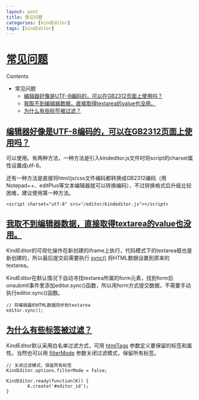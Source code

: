 ```yaml
---
layout: post
title: 常见问题
categories: [kindEditor]
tags: [kindEditor]
---
```


# [常见问题](http://kindeditor.net/docs/qna.html#id3)

Contents

-   常见问题
    -   [编辑器好像是UTF-8编码的，可以在GB2312页面上使用吗？](http://kindeditor.net/docs/qna.html#utf-8-gb2312)
    -   [我取不到编辑器数据，直接取得textarea的value也没用。](http://kindeditor.net/docs/qna.html#textareavalue)
    -   [为什么有些标签被过滤？](http://kindeditor.net/docs/qna.html#id2)

## [编辑器好像是UTF-8编码的，可以在GB2312页面上使用吗？](http://kindeditor.net/docs/qna.html#id4)

可以使用。有两种方法，一种方法是引入kindeditor.js文件时将script的charset属性设置成utf-8。

还有一种方法是直接将html/js/css文件编码都转换成GB2312编码（用Notepad++、editPlus等文本编辑器就可以转换编码），不过转换格式后升级比较困难，建议使用第一种方法。

```
<script charset="utf-8" src="/editor/kindeditor.js"></script>
```

## [我取不到编辑器数据，直接取得textarea的value也没用。](http://kindeditor.net/docs/qna.html#id5)

KindEditor的可视化操作在新创建的iframe上执行，代码模式下的textarea框也是新创建的，所以最后提交前需要执行 [sync()](http://kindeditor.net/docs/editor.html#keditor-sync) 将HTML数据设置到原来的textarea。

KindEditor在默认情况下自动寻找textarea所属的form元素，找到form后onsubmit事件里添加editor.sync()函数，所以用form方式提交数据，不需要手动执行editor.sync()函数。

```
// 将编辑器的HTML数据同步到textarea
editor.sync();
```

## [为什么有些标签被过滤？](http://kindeditor.net/docs/qna.html#id6)

KindEditor默认采用白名单过滤方式，可用 [htmlTags](http://kindeditor.net/docs/option.html#htmltags) 参数定义要保留的标签和属性。当然也可以用 [filterMode](http://kindeditor.net/docs/option.html#filtermode) 参数关闭过滤模式，保留所有标签。

```
// 关闭过滤模式，保留所有标签
KindEditor.options.filterMode = false;

KindEditor.ready(function(K)) {
        K.create('#editor_id');
}
```
